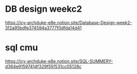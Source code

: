 # DB design weekc2
https://icy-archduke-e8e.notion.site/Database-Design-week2-3f2a95bdfe374594a3777f0dfda14d41
# sql cmu 
https://icy-archduke-e8e.notion.site/SQL-SUMMERY-d364e91597414f329f55f531cc05128c
